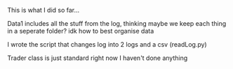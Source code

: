 This is what I did so far...

Data1 includes all the stuff from the log, thinking maybe we keep each thing in a seperate folder? idk how to best organise data

I wrote the script that changes log into 2 logs and a csv (readLog.py)

Trader class is just standard right now I haven't done anything
